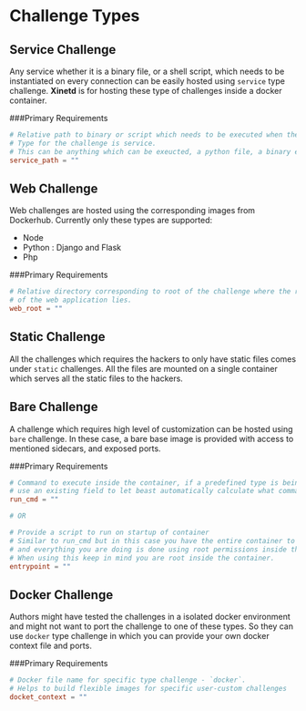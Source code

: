 # Challenge Types

## Service Challenge

Any service whether it is a binary file, or a shell script, which needs to be instantiated on every connection can be easily hosted using `service` type challenge. **Xinetd** is for hosting these type of challenges inside a docker container.

###Primary Requirements

```toml
# Relative path to binary or script which needs to be executed when the specified
# Type for the challenge is service.
# This can be anything which can be exeucted, a python file, a binary etc.
service_path = ""
```

## Web Challenge

Web challenges are hosted using the corresponding images from Dockerhub. Currently only these types are supported:
* Node
* Python : Django and Flask
* Php

###Primary Requirements

```toml
# Relative directory corresponding to root of the challenge where the root
# of the web application lies.
web_root = ""
```

## Static Challenge

All the challenges which requires the hackers to only have static files comes under `static` challenges. All the files are mounted on a single container which serves all the static files to the hackers.

## Bare Challenge

A challenge which requires high level of customization can be hosted using `bare` challenge. In these case, a bare base image is provided with access to mentioned sidecars, and exposed ports. 

###Primary Requirements

```toml
# Command to execute inside the container, if a predefined type is being used try to
# use an existing field to let beast automatically calculate what command to run.
run_cmd = ""

# OR

# Provide a script to run on startup of container
# Similar to run_cmd but in this case you have the entire container to yourself
# and everything you are doing is done using root permissions inside the container
# When using this keep in mind you are root inside the container.
entrypoint = ""
```

## Docker Challenge

Authors might have tested the challenges in a isolated docker environment and might not want to port the challenge to one of these types. So they can use `docker` type challenge in which you can provide your own docker context file and ports.

###Primary Requirements

```toml
# Docker file name for specific type challenge - `docker`.
# Helps to build flexible images for specific user-custom challenges
docket_context = ""
```